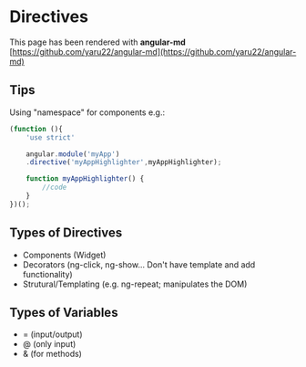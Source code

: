 # Directives

This page has been rendered with **angular-md** [https://github.com/yaru22/angular-md](https://github.com/yaru22/angular-md)

## Tips

Using "namespace" for components e.g.:

```javascript
(function (){
	'use strict'

	angular.module('myApp')
	.directive('myAppHighlighter',myAppHighlighter);

	function myAppHighlighter() {
		//code
	}
})();
```

## Types of Directives

+ Components (Widget)
+ Decorators (ng-click, ng-show... Don't have template and add functionality)
+ Strutural/Templating (e.g. ng-repeat; manipulates the DOM)

## Types of Variables

+ = (input/output)
+ @ (only input)
+ & (for methods)

